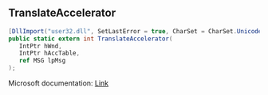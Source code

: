 ## TranslateAccelerator

```csharp
[DllImport("user32.dll", SetLastError = true, CharSet = CharSet.Unicode)]
public static extern int TranslateAccelerator(
   IntPtr hWnd,
   IntPtr hAccTable,
   ref MSG lpMsg
);
```

Microsoft documentation: [Link](https://docs.microsoft.com/en-us/windows/win32/api/winuser/nf-winuser-translateacceleratorw)
